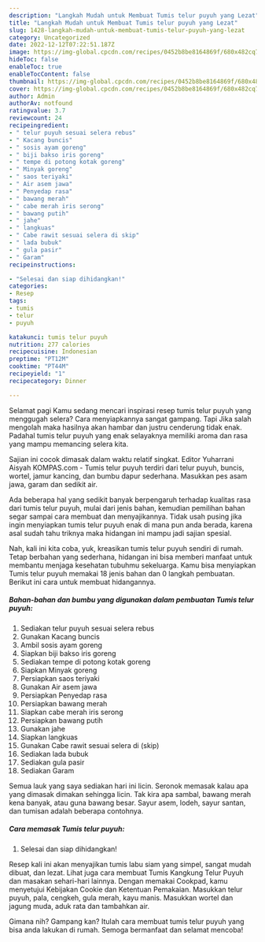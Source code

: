 ```yaml
---
description: "Langkah Mudah untuk Membuat Tumis telur puyuh yang Lezat"
title: "Langkah Mudah untuk Membuat Tumis telur puyuh yang Lezat"
slug: 1428-langkah-mudah-untuk-membuat-tumis-telur-puyuh-yang-lezat
category: Uncategorized
date: 2022-12-12T07:22:51.187Z
image: https://img-global.cpcdn.com/recipes/0452b8be8164869f/680x482cq70/tumis-telur-puyuh-foto-resep-utama.jpg
hideToc: false
enableToc: true
enableTocContent: false
thumbnail: https://img-global.cpcdn.com/recipes/0452b8be8164869f/680x482cq70/tumis-telur-puyuh-foto-resep-utama.jpg
cover: https://img-global.cpcdn.com/recipes/0452b8be8164869f/680x482cq70/tumis-telur-puyuh-foto-resep-utama.jpg
author: Admin
authorAv: notfound
ratingvalue: 3.7
reviewcount: 24
recipeingredient:
- " telur puyuh sesuai selera rebus"
- " Kacang buncis"
- " sosis ayam goreng"
- " biji bakso iris goreng"
- " tempe di potong kotak goreng"
- " Minyak goreng"
- " saos teriyaki"
- " Air asem jawa"
- " Penyedap rasa"
- " bawang merah"
- " cabe merah iris serong"
- " bawang putih"
- " jahe"
- " langkuas"
- " Cabe rawit sesuai selera di skip"
- " lada bubuk"
- " gula pasir"
- " Garam"
recipeinstructions:

- "Selesai dan siap dihidangkan!"
categories:
- Resep
tags:
- tumis
- telur
- puyuh

katakunci: tumis telur puyuh 
nutrition: 277 calories
recipecuisine: Indonesian
preptime: "PT12M"
cooktime: "PT44M"
recipeyield: "1"
recipecategory: Dinner

---
```



Selamat pagi Kamu sedang mencari inspirasi resep tumis telur puyuh yang menggugah selera? Cara menyiapkannya sangat gampang. Tapi Jika salah mengolah maka hasilnya akan hambar dan justru cenderung tidak enak. Padahal tumis telur puyuh yang enak selayaknya memiliki aroma dan rasa yang mampu memancing selera kita.


Sajian ini cocok dimasak dalam waktu relatif singkat. Editor Yuharrani Aisyah KOMPAS.com - Tumis telur puyuh terdiri dari telur puyuh, buncis, wortel, jamur kancing, dan bumbu dapur sederhana. Masukkan pes asam jawa, garam dan sedikit air.

Ada beberapa hal yang sedikit banyak berpengaruh terhadap kualitas rasa dari tumis telur puyuh, mulai dari jenis bahan, kemudian pemilihan bahan segar sampai cara membuat dan menyajikannya. Tidak usah pusing jika ingin menyiapkan tumis telur puyuh enak di mana pun anda berada, karena asal sudah tahu triknya maka hidangan ini mampu jadi sajian spesial.


Nah, kali ini kita coba, yuk, kreasikan tumis telur puyuh sendiri di rumah. Tetap berbahan yang sederhana, hidangan ini bisa memberi manfaat untuk membantu menjaga kesehatan tubuhmu sekeluarga. Kamu bisa menyiapkan Tumis telur puyuh memakai 18 jenis bahan dan 0 langkah pembuatan. Berikut ini cara untuk membuat hidangannya.

<!--inarticleads1-->

##### Bahan-bahan dan bumbu yang digunakan dalam pembuatan Tumis telur puyuh:

1. Sediakan  telur puyuh sesuai selera rebus
1. Gunakan  Kacang buncis
1. Ambil  sosis ayam goreng
1. Siapkan  biji bakso iris goreng
1. Sediakan  tempe di potong kotak goreng
1. Siapkan  Minyak goreng
1. Persiapkan  saos teriyaki
1. Gunakan  Air asem jawa
1. Persiapkan  Penyedap rasa
1. Persiapkan  bawang merah
1. Siapkan  cabe merah iris serong
1. Persiapkan  bawang putih
1. Gunakan  jahe
1. Siapkan  langkuas
1. Gunakan  Cabe rawit sesuai selera di (skip)
1. Sediakan  lada bubuk
1. Sediakan  gula pasir
1. Sediakan  Garam


Semua lauk yang saya sediakan hari ini licin. Seronok memasak kalau apa yang dimasak dimakan sehingga licin. Tak kira apa sambal, bawang merah kena banyak, atau guna bawang besar. Sayur asem, lodeh, sayur santan, dan tumisan adalah beberapa contohnya. 

<!--inarticleads2-->

##### Cara memasak Tumis telur puyuh:


1. Selesai dan siap dihidangkan!

Resep kali ini akan menyajikan tumis labu siam yang simpel, sangat mudah dibuat, dan lezat. Lihat juga cara membuat Tumis Kangkung Telur Puyuh dan masakan sehari-hari lainnya. Dengan memakai Cookpad, kamu menyetujui Kebijakan Cookie dan Ketentuan Pemakaian. Masukkan telur puyuh, pala, cengkeh, gula merah, kayu manis. Masukkan wortel dan jagung muda, aduk rata dan tambahkan air. 

Gimana nih? Gampang kan? Itulah cara membuat tumis telur puyuh yang bisa anda lakukan di rumah. Semoga bermanfaat dan selamat mencoba!
